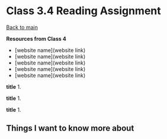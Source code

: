 # Class 3.4 Reading Assignment

[Back to main](https://michaeldulin.github.io/reading-notes)

**Resources from Class 4**
- [website name](website link)
- [website name](website link)
- [website name](website link)
- [website name](website link)
- [website name](website link)

**title**
1. 
  
**title**
1. 
  
**title**
1.

## Things I want to know more about
